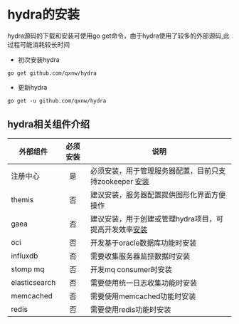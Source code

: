 # hydra的安装

hydra源码的下载和安装可使用go get命令，由于hydra使用了较多的外部源码,此过程可能消耗较长时间

* 初次安装hydra
```
go get github.com/qxnw/hydra
```

* 更新hydra

```
go get -u github.com/qxnw/hydra
```
## hydra相关组件介绍

| 外部组件        | 必须安装           | 说明  |
| ------------- |:-------------:| -----|
|注册中心    | 是 |必须安装，用于管理服务器配置，目前只支持zookeeper [安装](https://github.com/qxnw/hydra/blob/master/quickstart/2_install.md)|
|themis|否|建议安装，服务器配置提供图形化界面方便操作|
|gaea|否|建议安装，用于创建或管理hydra项目，可提高开发效率[安装](https://github.com/qxnw/hydra/blob/master/quickstart/3.intro_gaea.md)|
|oci|否|开发基于oracle数据库功能时安装|
|influxdb    | 否|   需要收集服务器监控数据时安装 |
|stomp mq |否| 开发mq consumer时安装 |
|elasticsearch|否|需要使用统一日志收集功能时安装|
|memcached|否|需要使用memcached功能时安装|
|redis|否|需要使用redis功能时安装|



